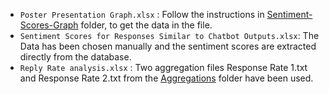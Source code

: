 - `Poster Presentation Graph.xlsx` : Follow the instructions in [Sentiment-Scores-Graph](../Sentiment%20Scores%20Graph`/) folder, to get the data in the file.
- `Sentiment Scores for Responses Similar to Chatbot Outputs.xlsx`: The Data has been chosen manually and the sentiment scores are extracted directly from the database.
- `Reply Rate analysis.xlsx` : Two aggregation files Response Rate 1.txt and Response Rate 2.txt from the [Aggregations](../Aggregations/) folder have been used.
